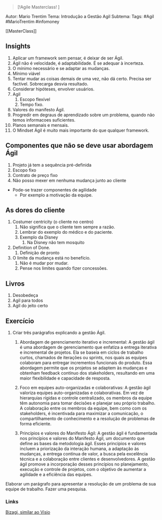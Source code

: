 
 >[!Agile Masterclass! ]

Autor: Mario Trentim
Tema: Introdução a Gestão Agil
Subtema: 
Tags: 
#Agil 
#MarioTrentim 
#infomoney 

[[MasterClass]]

## Insights
1. Aplicar um framework sem pensar, é deixar de ser Ágil.
2. Ágil não é velocidade, é adaptabilidade. É se adequar à incerteza.
3. O mínimo necessário e se adaptar as mudanças.
4. Mínimo viável
5. Tentar mudar as coisas demais de uma vez, não dá certo. Precisa ser factível. Sobrecarga desvia resultado.
6. Considerar hipóteses, envolver usuários.
7. Agil
	1. Escopo flexível
	2. Tempo fixo.
8. Valores do manifesto Ágil.
9. Progredir em degraus de aprendizado sobre um problema, quando não temos informacoes suficientes.
10. Planos semanais e mensais.
11. O Mindset Ágil é muito mais importante do que qualquer framework.

## Componentes que não se deve usar abordagem Ágil
1. Projeto já tem a sequência pré-definida
2. Escopo fixo
3. Contrato de preço fixo
4. Não posso mexer em nenhuma mudança junto ao cliente

- Pode-se trazer componentes de agilidade
	- Por exemplo a motivação da equipe.

## As dores do cliente
1. Costumer centricity (o cliente no centro)
	1. Não significa que o cliente tem sempre a razão.
	2. Lembrar do exemplo do médico e do paciente.
	3. Exemplo da Disney
		1. Na Disney não tem mosquito
2. Definition of Done.
	1. Definição de pronto
3. O limite da mudança está no benefício.
	1. Não é mudar por mudar.
	2. Pense nos limites quando fizer concessões.


## Livros
1. Desobedeça
2. Agil para todos
3. Agil do jeito certo

## Exercício
1. Criar três parágrafos explicando a gestão Ágil.
	1. Abordagem de gerenciamento iterativo e incremental: A gestão ágil é uma abordagem de gerenciamento que enfatiza a entrega iterativa e incremental de projetos. Ela se baseia em ciclos de trabalho curtos, chamados de iterações ou sprints, nos quais as equipes colaboram para entregar incrementos funcionais do produto. Essa abordagem permite que os projetos se adaptem às mudanças e obtenham feedback contínuo dos stakeholders, resultando em uma maior flexibilidade e capacidade de resposta.
	    
	2. Foco em equipes auto-organizadas e colaborativas: A gestão ágil valoriza equipes auto-organizadas e colaborativas. Em vez de hierarquias rígidas e controle centralizado, os membros da equipe têm autonomia para tomar decisões e planejar seu próprio trabalho. A colaboração entre os membros da equipe, bem como com os stakeholders, é incentivada para maximizar a comunicação, o compartilhamento de conhecimento e a resolução de problemas de forma eficiente.
	    
	3. Princípios e valores do Manifesto Ágil: A gestão ágil é fundamentada nos princípios e valores do Manifesto Ágil, um documento que define as bases da metodologia ágil. Esses princípios e valores incluem a priorização da interação humana, a adaptação às mudanças, a entrega contínua de valor, a busca pela excelência técnica e a colaboração entre clientes e desenvolvedores. A gestão ágil promove a incorporação desses princípios no planejamento, execução e controle de projetos, com o objetivo de aumentar a agilidade e a eficiência das equipes.

Elaborar um parágrafo para apresentar a resolução de um problema de sua equipe de trabalho.
Fazer uma pesquisa.







### Links

[Bizagi, similar ao Visio](https://bizagi.com/pt/plataforma)



